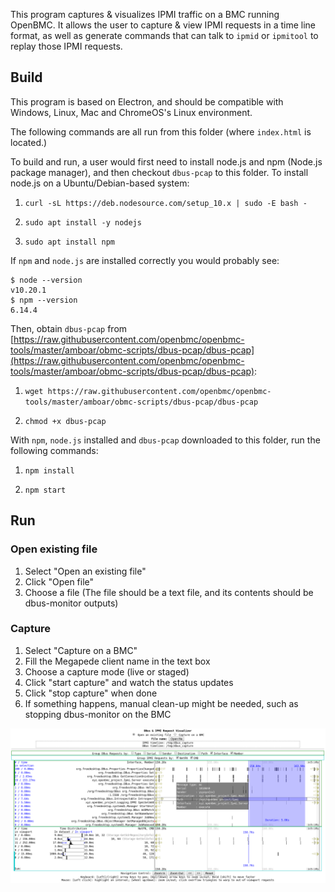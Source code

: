 This program captures & visualizes IPMI traffic on a BMC running OpenBMC. It allows the user to capture & view IPMI requests in a time line format, as well as generate commands that can talk to `ipmid` or `ipmitool` to replay those IPMI requests.

## Build

This program is based on Electron, and should be compatible with Windows, Linux, Mac and ChromeOS's Linux environment.

The following commands are all run from this folder (where `index.html` is located.)

To build and run, a user would first need to install node.js and npm (Node.js package manager), and then checkout `dbus-pcap` to this folder. To install node.js on a Ubuntu/Debian-based system:

1. `curl -sL https://deb.nodesource.com/setup_10.x | sudo -E bash -`

2. `sudo apt install -y nodejs`

3. `sudo apt install npm`

If `npm` and `node.js` are installed correctly you would probably see:

```
$ node --version
v10.20.1
$ npm --version
6.14.4
```

Then, obtain `dbus-pcap` from [https://raw.githubusercontent.com/openbmc/openbmc-tools/master/amboar/obmc-scripts/dbus-pcap/dbus-pcap](https://raw.githubusercontent.com/openbmc/openbmc-tools/master/amboar/obmc-scripts/dbus-pcap/dbus-pcap):

1. `wget https://raw.githubusercontent.com/openbmc/openbmc-tools/master/amboar/obmc-scripts/dbus-pcap/dbus-pcap`

2. `chmod +x dbus-pcap`

With `npm`, `node.js` installed and `dbus-pcap` downloaded to this folder, run the following commands:

1. `npm install`

2. `npm start`

## Run

### Open existing file

1. Select "Open an existing file"
2. Click "Open file"
3. Choose a file (The file should be a text file, and its contents should be dbus-monitor outputs)

### Capture

1. Select "Capture on a BMC"
2. Fill the Megapede client name in the text box
3. Choose a capture mode (live or staged)
4. Click "start capture" and watch the status updates
5. Click "stop capture" when done
6. If something happens, manual clean-up might be needed, such as stopping dbus-monitor on the BMC

![Image](./scrnshot.png)

